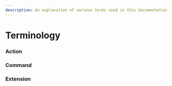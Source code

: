 ```yaml
---
description: An explanation of various terms used in this documentation.
---
```


# Terminology

### Action

### Command

### Extension

### 

